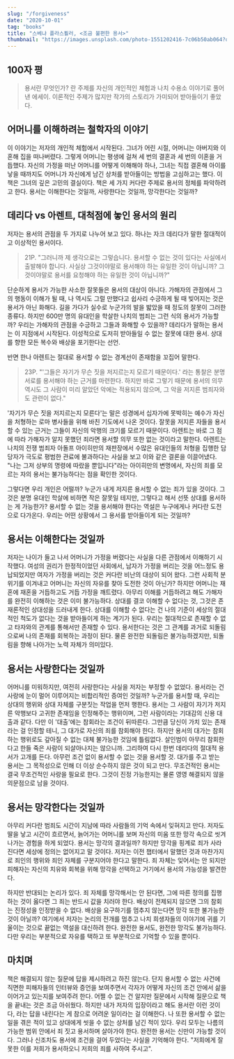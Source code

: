 ```yaml
---
slug: "/forgiveness"
date: "2020-10-01"
tag: "books"
title: "스베냐 플라스푈러, <조금 불편한 용서>"
thumbnail: "https://images.unsplash.com/photo-1551202416-7c06b50ab064?q=80&w=2000"
---
```


## 100자 평

> 용서란 무엇인가? 란 주제를 자신의 개인적인 체험과 나치 수용소 이야기로 풀어낸 에세이. 이론적인 주제가 많지만 작가의 스토리가 가미되어 받아들이기 좋았다.

## 어머니를 이해하려는 철학자의 이야기

이 이야기는 저자의 개인적 체험에서 시작된다. 그녀가 어린 시절, 어머니는 아버지와 이혼해 집을 떠나버렸다. 그렇게 어머니는 평생에 걸쳐 세 번의 결혼과 세 번의 이혼을 거듭했다. 자신의 가정을 떠난 어머니를 어떻게 이해해야 하나, 그녀는 직접 결혼해 아이를 낳을 때까지도 어머니가 자신에게 남긴 상처를 받아들이는 방법을 고심하고는 했다. 이 책은 그녀의 깊은 고민의 결실이다. 책은 세 가지 커다란 주제로 용서의 정체를 파악하려고 한다. 용서는 이해한다는 것일까, 사랑한다는 것일까, 망각한다는 것일까?

## 데리다 vs 아렌트, 대척점에 놓인 용서의 원리

저자는 용서의 관점을 두 가지로 나누어 보고 있다. 하나는 자크 데리다가 말한 절대적이고 이상적인 용서이다.

> 21P. "그러니까 제 생각으로는 그렇습니다. 용서할 수 없는 것이 있다는 사실에서 출발해야 합니다. 사실상 그것이야말로 용서해야 하는 유일한 것이 아닙니까? 그것이야말로 용서를 요청해야 하는 유일한 것이 아닙니까?"

단순하게 용서가 가능한 사소한 잘못들은 용서의 대상이 아니다. 가해자의 관점에서 그의 행동이 이해가 될 때, 나 역시도 그럴 만했다고 쉽사리 수긍하게 될 때 빚어지는 것은 용서가 아닌 화해다. 길을 가다가 실수로 누군가의 발을 밟았을 때 정도의 잘못이 그러한 종류다. 하지만 600만 명의 유대인을 학살한 나치의 범죄는 그런 식의 용서가 가능할까? 우리는 가해자의 관점을 수긍하고 그들과 화해할 수 있을까? 데리다가 말하는 용서는 이 지점에서 시작된다. 이성적으로 도저히 받아들일 수 없는 잘못에 대한 용서. 상대를 향한 모든 복수와 배상을 포기한다는 선언.

반면 한나 아렌트는 절대로 용서할 수 없는 경계선이 존재함을 꼬집어 말한다.

> 23P. "'그들은 자기가 무슨 짓을 저지르는지 모르기 때문이다.' 라는 통찰은 분명 서로를 용서해야 하는 근거를 마련한다. 하지만 바로 그렇기 때문에 용서의 의무 역시도 그 사람이 미리 알았던 악에는 적용되지 않으며, 그 악을 저지른 범죄자와도 관련이 없다."

'자기가 무슨 짓을 저지르는지 모른다'는 말은 성경에서 십자가에 못박히는 예수가 자신을 처형하는 로마 병사들을 위해 바친 기도에서 나온 것이다. 잘못을 저지른 자들을 용서할 수 있는 근거는 그들이 자신의 악행의 크기를 모르기 때문이다. 아렌트는 바로 그 점에 따라 가해자가 알지 못했던 죄라면 용서할 의무 또한 없는 것이라고 말한다. 아렌트는 나치의 전쟁 범죄자 아돌프 아이히만의 재판장에서 수많은 유대인들의 처형을 집행한 담당자가 극도로 평범한 관료에 불과하다는 사실을 보고 이와 같은 결론을 이끌어냈다. "나는 그저 상부의 명령에 따랐을 뿐입니다"라는 아이히만의 변명에서, 자신의 죄를 모르는 자의 용서는 불가능하다는 점을 확인한 것이다.

그렇다면 우리 개인은 어떨까? 누군가 내게 저지른 용서할 수 없는 죄가 있을 것이다. 그것은 분명 유대인 학살에 비하면 작은 잘못일 테지만, 그렇다고 해서 선뜻 상대를 용서하는 게 가능한가? 용서할 수 없는 것을 용서해야 한다는 역설은 누구에게나 커다란 도전으로 다가온다. 우리는 어떤 상황에서 그 용서를 받아들이게 되는 것일까?

## 용서는 이해한다는 것일까

저자는 나이가 들고 나서 어머니가 가정을 버렸다는 사실을 다른 관점에서 이해하기 시작했다. 여성의 권리가 한정적이었던 사회에서, 남자가 가정을 버리는 것을 어느정도 용납되었지만 여자가 가정을 버리는 것은 커다란 비난의 대상이 되어 왔다. 그런 사회적 분위기를 이겨내고 어머니는 자신의 자유를 찾아 도전한 것이 아닌가? 하지만 어머니는 재혼에 재혼을 거듭하고도 거듭 가정을 깨트렸다. 아무리 이해를 거듭하려고 해도 가해자를 완전히 이해하는 것은 이미 불가능하다. 상대를 결코 이해할 수 없다는 것, 그것은 존재론적인 상대성을 드러내게 한다. 상대를 이해할 수 없다는 건 나의 기준이 세상의 절대적인 척도가 없다는 것을 받아들이게 하는 계기가 된다. 우리는 절대적으로 존재할 수 없고 타자와의 관계를 통해서만 존재할 수 있다. 용서한다는 것은 그 관계를 과거로 되돌림으로써 나의 존재를 회복하는 과정이 된다. 물론 완전한 되돌림은 불가능하겠지만, 되돌림을 향해 나아가는 노력 자체가 의미있다.

## 용서는 사랑한다는 것일까

어머니를 미워하지만, 여전히 사랑한다는 사실을 저자는 부정할 수 없었다. 용서라는 건 사랑에 눈이 멀어 이루어지는 비합리적인 증여인 것일까? 누군가를 용서할 때, 우리는 상대의 행위와 상대 자체를 구분짓는 작업을 먼저 행한다. 용서는 그 사람이 자기가 저지른 악행보다 고귀한 존재임을 인정해주는 행위이며, 그런 사람이라는 기대감의 신용 대출과 같다. 다만 이 '대출'에는 참회라는 조건이 뒤따른다. 그만큼 당신이 가치 있는 존재라는 걸 인정할 테니, 그 대가로 자신의 죄를 참회해야 한다. 하지만 용서의 대가는 참회하는 행위로도 갚아질 수 없는 대체 불가능한 것임에 틀림없다. 살인범이 아무리 참회한다고 한들 죽은 사람이 되살아나지는 않으니까. 그리하여 다시 한번 데리다의 절대적 용서가 고개를 든다. 아무런 조건 없이 용서할 수 없는 것을 용서할 것. 대가를 주고 받는 용서는 그 목적성으로 인해 더 이상 순수하지 않은 것이 되고 만다. 무조건적인 용서는 결국 무조건적인 사랑을 필요로 한다. 그것이 진정 가능한지는 물론 영영 해결되지 않을 의문점으로 남을 것이다.

## 용서는 망각한다는 것일까

아무리 커다란 범죄도 시간이 지남에 따라 사람들의 기억 속에서 잊혀지고 만다. 저자도 딸을 낳고 시간이 흐르면서, 늙어가는 어머니를 보며 자신의 미움 또한 망각 속으로 씻겨나가는 경험을 하게 되었다. 용서는 망각의 결과일까? 하지만 망각을 핑계로 죄가 사라진다면 세상에 정의는 없어지고 말 것이다. 저자는 이전 챕터에서 말했던 것과 마찬가지로 죄인의 행위와 죄인 자체를 구분지어야 한다고 말한다. 죄 자체는 잊어서는 안 되지만 피해자는 자신의 치유와 회복을 위해 망각을 선택하고 거기에서 용서의 가능성을 발견한다.

하지만 반대되는 논리가 있다. 죄 자체를 망각해서는 안 된다면, 그에 따른 정의를 집행하는 것이 옳다면 그 죄는 반드시 값을 치러야 한다. 배상이 전제되지 않으면 그의 참회는 진정성을 인정받을 수 없다. 배상을 요구하기를 멈추지 않는다면 망각 또한 불가능한 것이 아닐까? 여기에서 저자는 논리의 전개를 멈추고 나치 희생자들의 이야기에 귀를 기울이는 것으로 끝없는 역설을 대신하려 한다. 완전한 용서도, 완전한 망각도 불가능하다. 다만 우리는 부분적으로 자유를 택하고 또 부분적으로 기억할 수 있을 뿐이다.

## 마치며

책은 해결되지 않는 질문에 답을 제시하려고 하진 않는다. 단지 용서할 수 없는 사건에 직면한 피해자들의 인터뷰와 증언을 보여주면서 각자가 어떻게 자신의 조건 안에서 삶을 이어가고 있는지를 보여주려 한다. 어쩔 수 없는 건 알지만 질문에서 시작해 질문으로 책을 끝내는 것은 조금 아쉬웠다. 하지만 내가 저자의 입장이라고 해도 용서란 이런 것이다, 라는 답을 내린다는 게 참으로 어려운 일이라는 걸 이해한다. 나 또한 용서할 수 없는 일을 겪은 적이 있고 상대에게 씻을 수 없는 상처를 남긴 적이 있다. 우리 모두는 나름의 가능한 범위 안에서 죄 짓고 용서하며 살아가야 한다. 완전한 용서는 신만이 가능할 것이다. 그러나 신조차도 용서에 조건을 걸어 두었다는 사실을 기억해야 한다. "저희에게 잘못한 이를 저희가 용서하오니 저희의 죄를 사하여 주시고".
